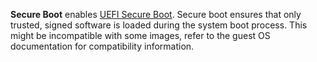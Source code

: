 **Secure Boot** enables [UEFI Secure Boot](https://wiki.debian.org/SecureBoot#What_is_UEFI_Secure_Boot.3F).
  Secure boot ensures that only trusted, signed software is loaded during the system boot process.
  This might be incompatible with some images, refer to the guest OS documentation for compatibility information.
